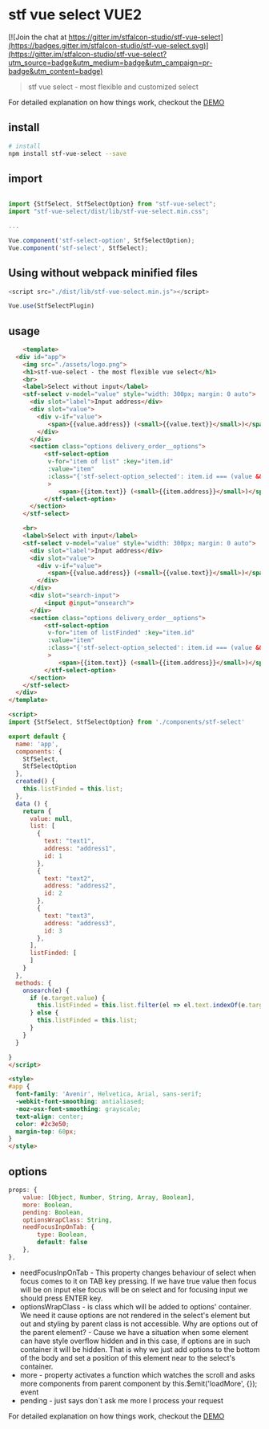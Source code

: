 # stf vue select VUE2

[![Join the chat at https://gitter.im/stfalcon-studio/stf-vue-select](https://badges.gitter.im/stfalcon-studio/stf-vue-select.svg)](https://gitter.im/stfalcon-studio/stf-vue-select?utm_source=badge&utm_medium=badge&utm_campaign=pr-badge&utm_content=badge)

> stf vue select - most flexible and customized select

For detailed explanation on how things work, checkout the [DEMO](https://stfalcon-studio.github.io/stf-vue-select/dist/)

## install

``` bash
# install 
npm install stf-vue-select --save


```
## import 
``` js

import {StfSelect, StfSelectOption} from "stf-vue-select";
import "stf-vue-select/dist/lib/stf-vue-select.min.css";

...

Vue.component('stf-select-option', StfSelectOption);
Vue.component('stf-select', StfSelect);


```

## Using without webpack minified files

``` js
<script src="./dist/lib/stf-vue-select.min.js"></script>

Vue.use(StfSelectPlugin) 

```

## usage

``` html
    <template>
  <div id="app">
    <img src="./assets/logo.png">
    <h1>stf-vue-select - the most flexible vue select</h1>
    <br>
    <label>Select without input</label>
    <stf-select v-model="value" style="width: 300px; margin: 0 auto">
      <div slot="label">Input address</div>
      <div slot="value">
        <div v-if="value">
           <span>{{value.address}} (<small>{{value.text}}</small>)</span>
        </div>
      </div>
      <section class="options delivery_order__options">
          <stf-select-option  
           v-for="item of list" :key="item.id"
           :value="item"
           :class="{'stf-select-option_selected': item.id === (value && value.id)}" 
           >
              <span>{{item.text}} (<small>{{item.address}}</small>)</span>
          </stf-select-option>
      </section>
    </stf-select>

    <br>
    <label>Select with input</label>
    <stf-select v-model="value" style="width: 300px; margin: 0 auto">
      <div slot="label">Input address</div>
      <div slot="value">
        <div v-if="value">
           <span>{{value.address}} (<small>{{value.text}}</small>)</span>
        </div>
      </div>
      <div slot="search-input">
          <input @input="onsearch">
      </div>
      <section class="options delivery_order__options">
          <stf-select-option  
           v-for="item of listFinded" :key="item.id"
           :value="item"
           :class="{'stf-select-option_selected': item.id === (value && value.id)}" 
           >
              <span>{{item.text}} (<small>{{item.address}}</small>)</span>
          </stf-select-option>
      </section>
    </stf-select>
  </div>
</template>

<script>
import {StfSelect, StfSelectOption} from './components/stf-select'

export default {
  name: 'app',
  components: {
    StfSelect, 
    StfSelectOption
  },
  created() {
    this.listFinded = this.list;
  },
  data () {
    return {
      value: null,
      list: [
        {
          text: "text1",
          address: "address1",
          id: 1
        },
        {
          text: "text2",
          address: "address2",
          id: 2
        },
        {
          text: "text3",
          address: "address3",
          id: 3
        },
      ],
      listFinded: [
      ]
    }
  },
  methods: {
    onsearch(e) {
      if (e.target.value) {
        this.listFinded = this.list.filter(el => el.text.indexOf(e.target.value) !== -1 || el.address.indexOf(e.target.value) !== -1);
      } else {
        this.listFinded = this.list;
      }
    }
  }

}
</script>

<style>
#app {
  font-family: 'Avenir', Helvetica, Arial, sans-serif;
  -webkit-font-smoothing: antialiased;
  -moz-osx-font-smoothing: grayscale;
  text-align: center;
  color: #2c3e50;
  margin-top: 60px;
}
</style>


```

## options
```js
props: {
    value: [Object, Number, String, Array, Boolean],
    more: Boolean,
    pending: Boolean,
    optionsWrapClass: String,
    needFocusInpOnTab: {
        type: Boolean,
        default: false
    },
},

```
- needFocusInpOnTab - This property changes behaviour of select when focus comes to it on TAB key pressing. If we have true value then focus will be on input else focus will be on select and for focusing input we should press ENTER key.
- optionsWrapClass - is class which will be added to options' container. We need it cause options are not rendered in the select's element but out and styling by parent class is not accessible. Why are options out of the parent element? - Cause we have a situation when some element can have style overflow hidden and in this case, if options are in such container it will be hidden. That is why we just add options to the bottom of the body and set a position of this element near to the select's container.
- more - property activates a function which watches the scroll and asks more components from parent component by this.$emit('loadMore', {}); event
- pending - just says don`t ask me more I process your request

For detailed explanation on how things work, checkout the [DEMO](https://stfalcon-studio.github.io/stf-vue-select/dist/)

